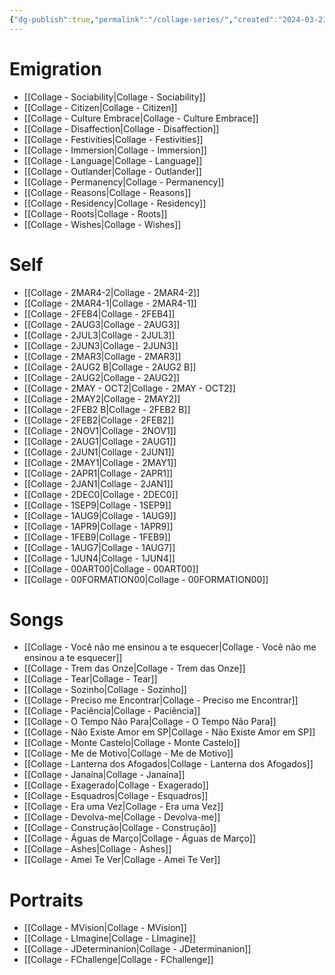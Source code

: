 ```yaml
---
{"dg-publish":true,"permalink":"/collage-series/","created":"2024-03-23T18:04:04.108-04:00","updated":"2024-03-23T18:07:50.126-04:00"}
---
```



# Emigration

- [[Collage -  Sociability\|Collage -  Sociability]]
- [[Collage - Citizen\|Collage - Citizen]]
- [[Collage - Culture Embrace\|Collage - Culture Embrace]]
- [[Collage - Disaffection\|Collage - Disaffection]]
- [[Collage - Festivities\|Collage - Festivities]]
- [[Collage - Immersion\|Collage - Immersion]]
- [[Collage - Language\|Collage - Language]]
- [[Collage - Outlander\|Collage - Outlander]]
- [[Collage - Permanency\|Collage - Permanency]]
- [[Collage - Reasons\|Collage - Reasons]]
- [[Collage - Residency\|Collage - Residency]]
- [[Collage - Roots\|Collage - Roots]]
- [[Collage - Wishes\|Collage - Wishes]]

# Self

- [[Collage - 2MAR4-2\|Collage - 2MAR4-2]]
- [[Collage - 2MAR4-1\|Collage - 2MAR4-1]]
- [[Collage - 2FEB4\|Collage - 2FEB4]]
- [[Collage - 2AUG3\|Collage - 2AUG3]]
- [[Collage - 2JUL3\|Collage - 2JUL3]]
- [[Collage - 2JUN3\|Collage - 2JUN3]]
- [[Collage - 2MAR3\|Collage - 2MAR3]]
- [[Collage - 2AUG2 B\|Collage - 2AUG2 B]]
- [[Collage - 2AUG2\|Collage - 2AUG2]]
- [[Collage - 2MAY - OCT2\|Collage - 2MAY - OCT2]]
- [[Collage - 2MAY2\|Collage - 2MAY2]]
- [[Collage - 2FEB2 B\|Collage - 2FEB2 B]]
- [[Collage - 2FEB2\|Collage - 2FEB2]]
- [[Collage - 2NOV1\|Collage - 2NOV1]]
- [[Collage - 2AUG1\|Collage - 2AUG1]]
- [[Collage - 2JUN1\|Collage - 2JUN1]]
- [[Collage - 2MAY1\|Collage - 2MAY1]]
- [[Collage - 2APR1\|Collage - 2APR1]]
- [[Collage - 2JAN1\|Collage - 2JAN1]]
- [[Collage - 2DEC0\|Collage - 2DEC0]]
- [[Collage - 1SEP9\|Collage - 1SEP9]]
- [[Collage - 1AUG9\|Collage - 1AUG9]]
- [[Collage - 1APR9\|Collage - 1APR9]]
- [[Collage - 1FEB9\|Collage - 1FEB9]]
- [[Collage - 1AUG7\|Collage - 1AUG7]]
- [[Collage - 1JUN4\|Collage - 1JUN4]]
- [[Collage - 00ART00\|Collage - 00ART00]]
- [[Collage - 00FORMATION00\|Collage - 00FORMATION00]]

# Songs

- [[Collage - Você não me ensinou a te esquecer\|Collage - Você não me ensinou a te esquecer]]
- [[Collage - Trem das Onze\|Collage - Trem das Onze]]
- [[Collage - Tear\|Collage - Tear]]
- [[Collage - Sozinho\|Collage - Sozinho]]
- [[Collage - Preciso me Encontrar\|Collage - Preciso me Encontrar]]
- [[Collage - Paciência\|Collage - Paciência]]
- [[Collage - O Tempo Não Para\|Collage - O Tempo Não Para]]
- [[Collage - Não Existe Amor em SP\|Collage - Não Existe Amor em SP]]
- [[Collage - Monte Castelo\|Collage - Monte Castelo]]
- [[Collage - Me de Motivo\|Collage - Me de Motivo]]
- [[Collage - Lanterna dos Afogados\|Collage - Lanterna dos Afogados]]
- [[Collage - Janaína\|Collage - Janaína]]
- [[Collage - Exagerado\|Collage - Exagerado]]
- [[Collage - Esquadros\|Collage - Esquadros]]
- [[Collage - Era uma Vez\|Collage - Era uma Vez]]
- [[Collage - Devolva-me\|Collage - Devolva-me]]
- [[Collage - Construção\|Collage - Construção]]
- [[Collage - Águas de Março\|Collage - Águas de Março]]
- [[Collage - Ashes\|Collage - Ashes]]
- [[Collage - Amei Te Ver\|Collage - Amei Te Ver]]

# Portraits

- [[Collage - MVision\|Collage - MVision]]
- [[Collage - LImagine\|Collage - LImagine]]
- [[Collage - JDeterminanion\|Collage - JDeterminanion]]
- [[Collage - FChallenge\|Collage - FChallenge]]
